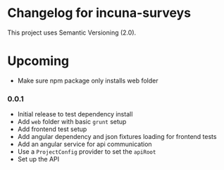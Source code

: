 # Changelog for incuna-surveys

This project uses Semantic Versioning (2.0).

# Upcoming
* Make sure npm package only installs web folder

### 0.0.1
* Initial release to test dependency install
* Add `web` folder with basic `grunt` setup
* Add frontend test setup
* Add angular dependency and json fixtures loading for frontend tests
* Add an angular service for api communication
* Use a `ProjectConfig` provider to set the `apiRoot`
* Set up the API

